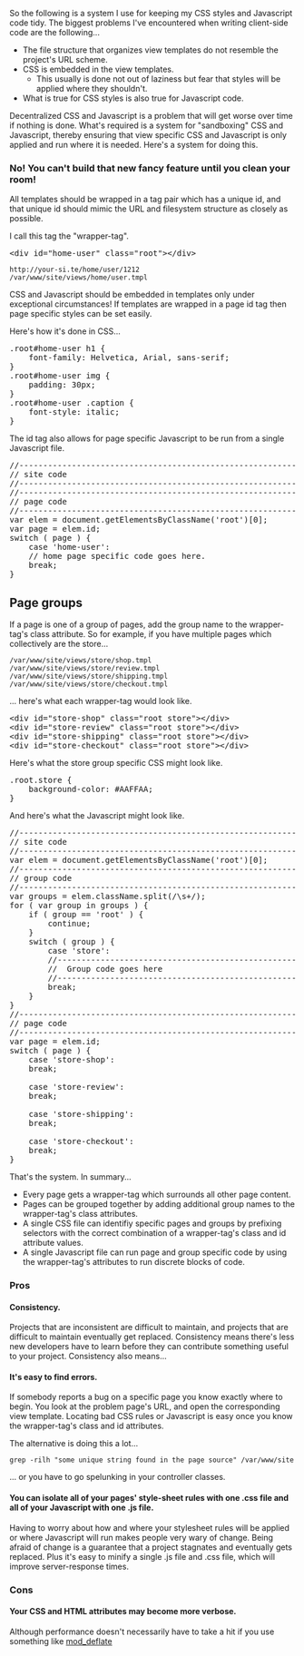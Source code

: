 So the following is a system I use for keeping my CSS styles and Javascript code tidy.
The biggest problems I've encountered when writing client-side code are the following...

* The file structure that organizes view templates do not resemble the project's URL scheme.
* CSS is embedded in the view templates.
	* This usually is done not out of laziness but fear that styles will be applied where they shouldn't.
* What is true for CSS styles is also true for Javascript code.

Decentralized CSS and Javascript is a problem that will get worse over time if nothing is done.
What's required is a system for "sandboxing" CSS and Javascript, thereby ensuring that view specific CSS and Javascript is only applied and run where it is needed.
Here's a system for doing this.

### No! You can't build that new fancy feature until you clean your room!
All templates should be wrapped in a tag pair which has a unique id, 
and that unique id should mimic the URL and filesystem structure as closely as possible.

I call this tag the "wrapper-tag".

<pre class="html">
&lt;div id=&quot;home-user&quot; class=&quot;root&quot;&gt;&lt;/div&gt;
</pre>

	http://your-si.te/home/user/1212
	/var/www/site/views/home/user.tmpl

CSS and Javascript should be embedded in templates only under exceptional circumstances!
If templates are wrapped in a page id tag then page specific styles can be set easily.

Here's how it's done in CSS...

<pre class="css">
.root#home-user h1 {
	font-family: Helvetica, Arial, sans-serif;
}
.root#home-user img {
	padding: 30px;
}
.root#home-user .caption {
	font-style: italic;
}
</pre>


The id tag also allows for page specific Javascript to be run from a single Javascript file.

<pre class="javascript">
//------------------------------------------------------------
// site code
//------------------------------------------------------------
//------------------------------------------------------------
// page code
//------------------------------------------------------------
var elem = document.getElementsByClassName(&#x27;root&#x27;)[0];
var page = elem.id;
switch ( page ) {
	case &#x27;home-user&#x27;:
	// home page specific code goes here.
	break;
}
</pre>

## Page groups
If a page is one of a group of pages, add the group name to the wrapper-tag's class attribute.
So for example, if you have multiple pages which collectively are the store...

	/var/www/site/views/store/shop.tmpl
	/var/www/site/views/store/review.tmpl
	/var/www/site/views/store/shipping.tmpl
	/var/www/site/views/store/checkout.tmpl

... here's what each wrapper-tag would look like.

<pre class="html">
&lt;div id=&quot;store-shop&quot; class=&quot;root store&quot;&gt;&lt;/div&gt;
&lt;div id=&quot;store-review&quot; class=&quot;root store&quot;&gt;&lt;/div&gt;
&lt;div id=&quot;store-shipping&quot; class=&quot;root store&quot;&gt;&lt;/div&gt;
&lt;div id=&quot;store-checkout&quot; class=&quot;root store&quot;&gt;&lt;/div&gt;
</pre>

Here's what the store group specific CSS might look like.

<pre class="css">
.root.store {
	background-color: #AAFFAA;
}
</pre>

And here's what the Javascript might look like.

<pre class="javascript">
//------------------------------------------------------------
// site code
//------------------------------------------------------------
var elem = document.getElementsByClassName(&#x27;root&#x27;)[0];
//------------------------------------------------------------
// group code
//------------------------------------------------------------
var groups = elem.className.split(/\s+/);
for ( var group in groups ) {
	if ( group == &#x27;root&#x27; ) {
		continue;
	}
	switch ( group ) {
		case &#x27;store&#x27;:
		//------------------------------------------------------------
		//  Group code goes here
		//------------------------------------------------------------
		break;
	}
}
//------------------------------------------------------------
// page code
//------------------------------------------------------------
var page = elem.id;
switch ( page ) {
	case &#x27;store-shop&#x27;:
	break;
	
	case &#x27;store-review&#x27;:
	break;
	
	case &#x27;store-shipping&#x27;:
	break;
	
	case &#x27;store-checkout&#x27;:
	break;
}
</pre>

That's the system.
In summary...

* Every page gets a wrapper-tag which surrounds all other page content.
* Pages can be grouped together by adding additional group names to the wrapper-tag's class attributes.
* A single CSS file can identifiy specific pages and groups by prefixing selectors with the correct combination of a wrapper-tag's class and id attribute values.
* A single Javascript file can run page and group specific code by using the wrapper-tag's attributes to run discrete blocks of code.

### Pros 
 
#### Consistency.

Projects that are inconsistent are difficult to maintain, 
and projects that are difficult to maintain eventually get replaced.
Consistency means there's less new developers have to learn before they can contribute something useful to your project.
Consistency also means...

#### It's easy to find errors.

If somebody reports a bug on a specific page you know exactly where to begin.
You look at the problem page's URL, and open the corresponding view template.
Locating bad CSS rules or Javascript is easy once you know the wrapper-tag's class and id attributes.

The alternative is doing this a lot...

	grep -rilh "some unique string found in the page source" /var/www/site

... or you have to go spelunking in your controller classes.

#### You can isolate all of your pages' style-sheet rules with one .css file and all of your Javascript with one .js file.

Having to worry about how and where your stylesheet rules will be applied
or where Javascript will run makes people very wary of change. 
Being afraid of change is a guarantee that a project stagnates and eventually gets replaced.
Plus it's easy to minify a single .js file and .css file, which will improve server-response times.

### Cons
#### Your CSS and HTML attributes may become more verbose.
Although performance doesn't necessarily have to take a hit if you use something like <a href="http://httpd.apache.org/docs/2.2/mod/mod_deflate.html">mod_deflate</a>

